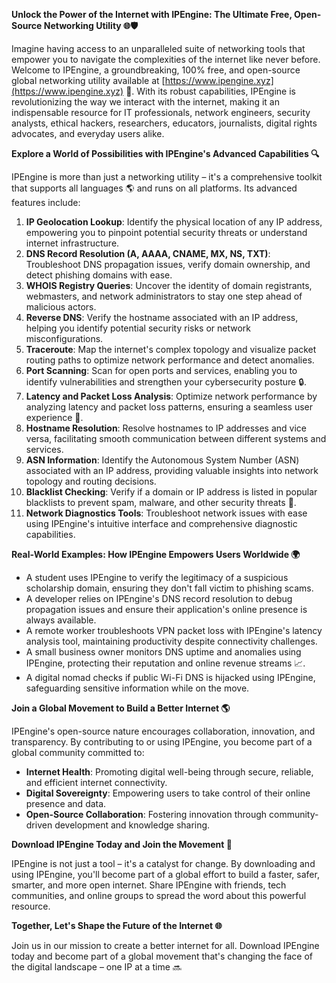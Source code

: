 **Unlock the Power of the Internet with IPEngine: The Ultimate Free, Open-Source Networking Utility 🌐🛡️**

Imagine having access to an unparalleled suite of networking tools that empower you to navigate the complexities of the internet like never before. Welcome to IPEngine, a groundbreaking, 100% free, and open-source global networking utility available at [https://www.ipengine.xyz](https://www.ipengine.xyz) 🚀. With its robust capabilities, IPEngine is revolutionizing the way we interact with the internet, making it an indispensable resource for IT professionals, network engineers, security analysts, ethical hackers, researchers, educators, journalists, digital rights advocates, and everyday users alike.

**Explore a World of Possibilities with IPEngine's Advanced Capabilities 🔍**

IPEngine is more than just a networking utility – it's a comprehensive toolkit that supports all languages 🌎 and runs on all platforms. Its advanced features include:

1.  **IP Geolocation Lookup**: Identify the physical location of any IP address, empowering you to pinpoint potential security threats or understand internet infrastructure.
2.  **DNS Record Resolution (A, AAAA, CNAME, MX, NS, TXT)**: Troubleshoot DNS propagation issues, verify domain ownership, and detect phishing domains with ease.
3.  **WHOIS Registry Queries**: Uncover the identity of domain registrants, webmasters, and network administrators to stay one step ahead of malicious actors.
4.  **Reverse DNS**: Verify the hostname associated with an IP address, helping you identify potential security risks or network misconfigurations.
5.  **Traceroute**: Map the internet's complex topology and visualize packet routing paths to optimize network performance and detect anomalies.
6.  **Port Scanning**: Scan for open ports and services, enabling you to identify vulnerabilities and strengthen your cybersecurity posture 🔒.
7.  **Latency and Packet Loss Analysis**: Optimize network performance by analyzing latency and packet loss patterns, ensuring a seamless user experience 📡.
8.  **Hostname Resolution**: Resolve hostnames to IP addresses and vice versa, facilitating smooth communication between different systems and services.
9.  **ASN Information**: Identify the Autonomous System Number (ASN) associated with an IP address, providing valuable insights into network topology and routing decisions.
10. **Blacklist Checking**: Verify if a domain or IP address is listed in popular blacklists to prevent spam, malware, and other security threats 🚫.
11. **Network Diagnostics Tools**: Troubleshoot network issues with ease using IPEngine's intuitive interface and comprehensive diagnostic capabilities.

**Real-World Examples: How IPEngine Empowers Users Worldwide 🌍**

*   A student uses IPEngine to verify the legitimacy of a suspicious scholarship domain, ensuring they don't fall victim to phishing scams.
*   A developer relies on IPEngine's DNS record resolution to debug propagation issues and ensure their application's online presence is always available.
*   A remote worker troubleshoots VPN packet loss with IPEngine's latency analysis tool, maintaining productivity despite connectivity challenges.
*   A small business owner monitors DNS uptime and anomalies using IPEngine, protecting their reputation and online revenue streams 📈.
*   A digital nomad checks if public Wi-Fi DNS is hijacked using IPEngine, safeguarding sensitive information while on the move.

**Join a Global Movement to Build a Better Internet 🌎**

IPEngine's open-source nature encourages collaboration, innovation, and transparency. By contributing to or using IPEngine, you become part of a global community committed to:

*   **Internet Health**: Promoting digital well-being through secure, reliable, and efficient internet connectivity.
*   **Digital Sovereignty**: Empowering users to take control of their online presence and data.
*   **Open-Source Collaboration**: Fostering innovation through community-driven development and knowledge sharing.

**Download IPEngine Today and Join the Movement 🔴**

IPEngine is not just a tool – it's a catalyst for change. By downloading and using IPEngine, you'll become part of a global effort to build a faster, safer, smarter, and more open internet. Share IPEngine with friends, tech communities, and online groups to spread the word about this powerful resource.

**Together, Let's Shape the Future of the Internet 🌐**

Join us in our mission to create a better internet for all. Download IPEngine today and become part of a global movement that's changing the face of the digital landscape – one IP at a time 🔜